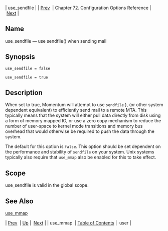 | use_sendfile |
| [Prev](conf.ref.use_mmap)  | Chapter 72. Configuration Options Reference |  [Next](conf.ref.user) |

<a name="conf.ref.use_sendfile"></a>
## Name

use_sendfile — use sendfile() when sending mail

## Synopsis

`use_sendfile = false`

`use_sendfile = true`

<a name="idp27342944"></a>
## Description

When set to true, Momentum will attempt to use `sendfile` ), (or other system dependent equivalent) to efficiently send mail to a remote MTA. This typically means that the system will either pull data directly from disk using a form of memory mapped IO, or use a zero copy mechanism to reduce the number of user-space to kernel mode transitions and memory bus overhead that would otherwise be required to push the data through the system.

The default for this option is `false`. This option should be set dependent on the performance and stability of `sendfile` on your system. Unix systems typically also require that `use_mmap` also be enabled for this to take effect.

<a name="idp27347584"></a>
## Scope

use_sendfile is valid in the global scope.

<a name="idp27349408"></a>
## See Also

[use_mmap](conf.ref.use_mmap "use_mmap")

| [Prev](conf.ref.use_mmap)  | [Up](config.options.ref) |  [Next](conf.ref.user) |
| use_mmap  | [Table of Contents](index) |  user |

